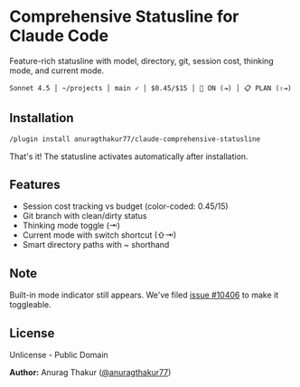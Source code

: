 # Comprehensive Statusline for Claude Code

Feature-rich statusline with model, directory, git, session cost, thinking mode, and current mode.

```
Sonnet 4.5 │ ~/projects │ main ✓ │ $0.45/$15 │ 🧠 ON (⇥) │ 📋 PLAN (⇧⇥)
```

## Installation

```bash
/plugin install anuragthakur77/claude-comprehensive-statusline
```

That's it! The statusline activates automatically after installation.

## Features

- Session cost tracking vs budget (color-coded: $0.45/$15)
- Git branch with clean/dirty status
- Thinking mode toggle (⇥)
- Current mode with switch shortcut (⇧⇥)
- Smart directory paths with ~ shorthand

## Note

Built-in mode indicator still appears. We've filed [issue #10406](https://github.com/anthropics/claude-code/issues/10406) to make it toggleable.

## License

Unlicense - Public Domain

**Author:** Anurag Thakur ([@anuragthakur77](https://github.com/anuragthakur77))
